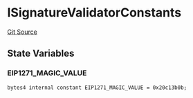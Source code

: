 # ISignatureValidatorConstants
[Git Source](https://github.com/maticnetwork/contracts/blob/155f729fd8db0676297384375468d4d45b8aa44e/contracts/common/gnosis/GnosisSafe.sol)


## State Variables
### EIP1271_MAGIC_VALUE

```solidity
bytes4 internal constant EIP1271_MAGIC_VALUE = 0x20c13b0b;
```


